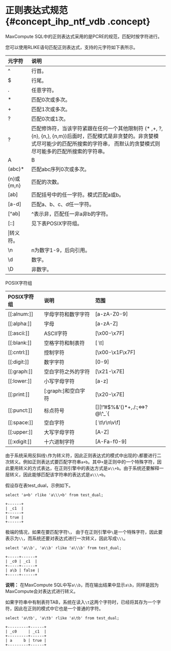 # 正则表达式规范 {#concept_ihp_ntf_vdb .concept}

MaxCompute SQL中的正则表达式采用的是PCRE的规范，匹配时按字符进行。

您可以使用RLIKE语句匹配正则表达式，支持的元字符如下表所示。

|元字符|说明|
|:--|:-|
|^|行首。|
|$|行尾。|
|.|任意字符。|
|\*|匹配0次或多次。|
|+|匹配1次或多次。|
|?|匹配0次或1次。|
|?|匹配修饰符，当该字符紧跟在任何一个其他限制符 \(\* ,+, ?, \{n\}, \{n,\}, \{n,m\}\)后面时，匹配模式是非贪婪的。非贪婪模式尽可能少的匹配所搜索的字符串， 而默认的贪婪模式则尽可能多的匹配所搜索的字符串。|
|A|B|A或B。|
|\(abc\)\*|匹配abc序列0次或多次。|
|\{n\}或\{m,n\}|匹配的次数。|
|\[ab\]|匹配括号中的任一字符。模式匹配a或b。|
|\[a-d\]|匹配a、b、c、d任一字符。|
|\[^ab\]|^表示非，匹配任一非a非b的字符。|
|\[::\]|见下表POSIX字符组。|
|\\|转义符。|
|\\n|n为数字1-9，后向引用。|
|\\d|数字。|
|\\D|非数字。|

POSIX字符组

|POSIX字符组|说明|范围|
|:-------|:-|:-|
|\[\[:alnum:\]\]|字母字符和数字字符|\[a-zA-Z0-9\]|
|\[\[:alpha:\]\]|字母|\[a-zA-Z\]|
|\[\[:ascii:\]\]|ASCII字符|\[\\x00-\\x7F\]|
|\[\[:blank:\]\]|空格字符和制表符|\[ \\t\]|
|\[\[:cntrl:\]\]|控制字符|\[\\x00-\\x1F\\x7F\]|
|\[\[:digit:\]\]|数字字符|\[0-9\]|
|\[\[:graph:\]\]|空白字符之外的字符|\[\\x21-\\x7E\]|
|\[\[:lower:\]\]|小写字母字符|\[a-z\]|
|\[\[:print:\]\]|\[:graph:\]和空白字符|\[\\x20-\\x7E\]|
|\[\[:punct:\]\]|标点符号|\[\]\[!”\#$%&’\(\)\*+,./:;<=\>? @\\^\_\`\{|\}~-\]|
|\[\[:space:\]\]|空白字符|\[ \\t\\r\\n\\v\\f\]|
|\[\[:upper:\]\]|大写字母字符|\[A-Z\]|
|\[\[:xdigit:\]\]|十六进制字符|\[A-Fa-f0-9\]|

由于系统采用反斜线`\`作为转义符，因此正则表达式的模式中出现的`\`都要进行二次转义。例如正则表达式要匹配字符串`a+b`。其中`+`是正则中的一个特殊字符，因此要用转义的方式表达，在正则引擎中的表达方式是`a\\+b`。由于系统还要解释一层转义，因此能够匹配该字符串的表达式是`a\\\+b`。

假设存在表test\_dual，示例如下。

``` {#codeblock_u3r_gru_4dq}
select 'a+b' rlike 'a\\\+b' from test_dual;

+------+
| _c1  |
+------+
| true |
+------+
```

极端的情况，如果在要匹配字符`\`， 由于在正则引擎中`\`是一个特殊字符，因此要表示为`\\`，而系统还要对表达式进行一次转义，因此写成`\\\`。

``` {#codeblock_q2h_c5j_r9i}
select 'a\\b', 'a\\b' rlike 'a\\\b' from test_dual;

+-----+------+
| _c0 | _c1  |
+-----+------+
| a\b | false |
+-----+------+
```

**说明：** 在MaxCompute SQL中写`a\\b`，而在输出结果中显示`a\b`，同样是因为MaxCompute会对表达式进行转义。

如果字符串中有制表符TAB，系统在读入`\t`这两个字符时，已经将其存为一个字符，因此在正则的模式中它也是一个普通的字符。

``` {#codeblock_pmf_pv5_u8i}
select 'a\tb', 'a\tb' rlike 'a\tb' from test_dual;

+---------+------+
| _c0     | _c1  |
+---------+------+
| a     b | true |
+---------+------+
```


